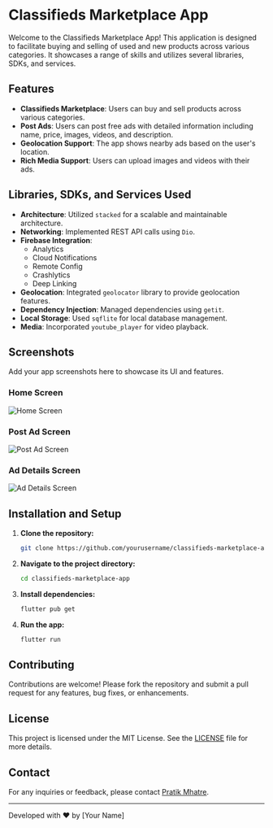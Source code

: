 # Classifieds Marketplace App

Welcome to the Classifieds Marketplace App! This application is designed to facilitate buying and
selling of used and new products across various categories. It showcases a range of skills and
utilizes several libraries, SDKs, and services.

## Features

- **Classifieds Marketplace**: Users can buy and sell products across various categories.
- **Post Ads**: Users can post free ads with detailed information including name, price, images,
  videos, and description.
- **Geolocation Support**: The app shows nearby ads based on the user's location.
- **Rich Media Support**: Users can upload images and videos with their ads.

## Libraries, SDKs, and Services Used

- **Architecture**: Utilized `stacked` for a scalable and maintainable architecture.
- **Networking**: Implemented REST API calls using `Dio`.
- **Firebase Integration**:
    - Analytics
    - Cloud Notifications
    - Remote Config
    - Crashlytics
    - Deep Linking
- **Geolocation**: Integrated `geolocator` library to provide geolocation features.
- **Dependency Injection**: Managed dependencies using `getit`.
- **Local Storage**: Used `sqflite` for local database management.
- **Media**: Incorporated `youtube_player` for video playback.

## Screenshots

Add your app screenshots here to showcase its UI and features.

### Home Screen

![Home Screen](path_to_home_screen_image)

### Post Ad Screen

![Post Ad Screen](path_to_post_ad_screen_image)

### Ad Details Screen

![Ad Details Screen](path_to_ad_details_screen_image)

## Installation and Setup

1. **Clone the repository:**
    ```sh
    git clone https://github.com/yourusername/classifieds-marketplace-app.git
    ```

2. **Navigate to the project directory:**
    ```sh
    cd classifieds-marketplace-app
    ```

3. **Install dependencies:**
    ```sh
    flutter pub get
    ```

4. **Run the app:**
    ```sh
    flutter run
    ```

## Contributing

Contributions are welcome! Please fork the repository and submit a pull request for any features,
bug fixes, or enhancements.

## License

This project is licensed under the MIT License. See the [LICENSE](LICENSE) file for more details.

## Contact

For any inquiries or feedback, please contact [Pratik Mhatre](mailto:pnmhatre.dev@gmail.com).

---

Developed with ❤️ by [Your Name]
